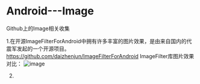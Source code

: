 # Android---Image
Github上的Image相关收集

1.在开源ImageFilterForAndroid中拥有许多丰富的图片效果，是由来自国内的代震军发起的一个开源项目。
https://github.com/daizhenjun/ImageFilterForAndroid                                               ImageFilter库图片效果对比：
![image](http://cms.csdnimg.cn/article/201305/21/519b5b872f454.jpg)

2.
